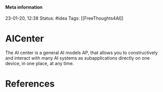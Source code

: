 #### Meta information
23-01-20, 12:38
Status: #idea
Tags:  [[FreeThoughts4AI]]





# AICenter

The AI center is a general AI models AP, that allows you to constructively and interact with many AI systems as subapplications directly on one device, in one place, at any time.






# References
